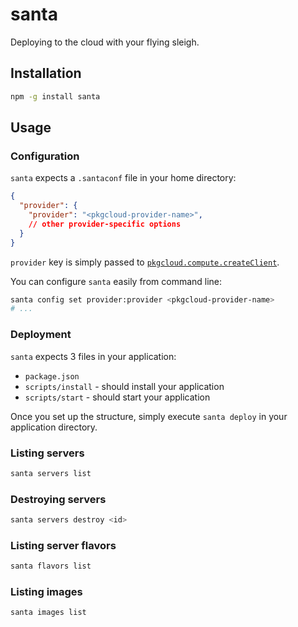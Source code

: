 # santa
Deploying to the cloud with your flying sleigh.

## Installation

```bash
npm -g install santa
```

## Usage

### Configuration
`santa` expects a `.santaconf` file in your home directory:

```json
{
  "provider": {
    "provider": "<pkgcloud-provider-name>",
    // other provider-specific options
  }
}
```

`provider` key is simply passed to [`pkgcloud.compute.createClient`](https://github.com/nodejitsu/pkgcloud#compute).

You can configure `santa` easily from command line:

```bash
santa config set provider:provider <pkgcloud-provider-name>
# ...
```

### Deployment
`santa` expects 3 files in your application:

  * `package.json`
  * `scripts/install` - should install your application
  * `scripts/start` - should start your application

Once you set up the structure, simply execute `santa deploy` in your application
directory.

### Listing servers

```bash
santa servers list
```

### Destroying servers

```bash
santa servers destroy <id>
```

### Listing server flavors

```bash
santa flavors list
```

### Listing images

```bash
santa images list
```
